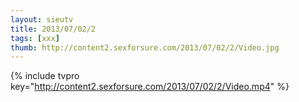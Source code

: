 ```yaml
--- 
layout: sieutv
title: 2013/07/02/2
tags: [xxx]
thumb: http://content2.sexforsure.com/2013/07/02/2/Video.jpg
---
```

{% include tvpro key="http://content2.sexforsure.com/2013/07/02/2/Video.mp4" %} 
